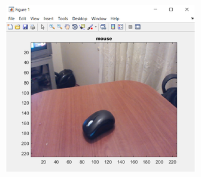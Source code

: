 
![result](https://github.com/mhmtonrn/Deep-Learning-Object-Detection/blob/master/matlab/src/test.png)

